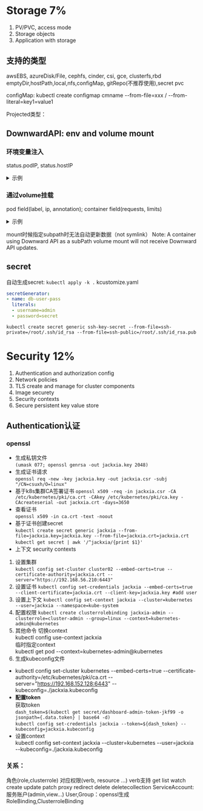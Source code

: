 <!-- @import "[TOC]" {cmd="toc" depthFrom=2 depthTo=3 orderedList=false} -->
# Storage 7%
1. PV/PVC, access mode
2. Storage objects
3. Application with storage
   
## 支持的类型
awsEBS, azureDisk/File, cephfs, cinder, csi, gce, clusterfs,rbd
emptyDir,hostPath,local,nfs,configMap, gitRepo(不推荐使用),secret
pvc

configMap:
kubectl create configmap cmname --from-file=xxx / --from-literal=key1=value1

Projected类型：

## DownwardAPI: env and volume mount
### 环境变量注入
status.podIP, status.hostIP
<details>
  <summary>示例</summary>

```yaml
env:
xxx
  - name: POD_NAME
    valueFrom:
      fieldRef:
        fieldPath: metadata.name
  - name: CPU_LIMIT
    valueFrom:
      resourceFieldRef:
        resource: limits.cpu
```
</details>

### 通过volume挂载 
pod field(label, ip, annotation); container field(requests, limits)
<details>
  <summary>示例</summary>

```yaml
xxx
      volumeMounts:
        - name: podinfo
          mountPath: /etc/podinfo
          readOnly: false
volumes:
    - name: podinfo
      downwardAPI:
        items:
          - path: "labels"
            fieldRef:
              fieldPath: metadata.labels
          - path: "cpu_request"
            resourceFieldRef:
              containerName: client-container
              resource: requests.cpu
              divisor: 1m
```
</details>

mount时候指定subpath时无法自动更新数据（not  symlink）
Note: A container using Downward API as a subPath volume mount will not receive Downward API updates.

## secret
自动生成secret: `kubectl apply -k .`
kcustomize.yaml
```yaml
secretGenerator:
- name: db-user-pass
  literals:
  - username=admin
  - password=secret
```
`kubectl create secret generic ssh-key-secret --from-file=ssh-private=/root/.ssh/id_rsa --from-file=ssh-public=/root/.ssh/id_rsa.pub`


# Security 12%
1. Authentication and authorization config
2. Network policies
3. TLS create and manage for cluster components
4. Image securety
5. Security contexts
6. Secure persistent key value store

## Authentication认证  

### openssl  
* 生成私钥文件  
`(umask 077; openssl genrsa -out jackxia.key 2048)`
* 生成证书请求  
`openssl req -new -key jackxia.key -out jackxia.csr -subj "/CN=csuxh/O=linux"`
* 基于k8s集群CA签署证书
  `openssl x509 -req -in jackxia.csr -CA /etc/kubernetes/pki/ca.crt -CAkey /etc/kubernetes/pki/ca.key -CAcreateserial -out jackxia.crt -days=3650`
* 查看证书  
`openssl x509 -in ca.crt -text -noout`
* 基于证书创建secret  
`kubectl create secret generic jackxia --from-file=jackxia.key=jackxia.key --from-file=jackxia.crt=jackxia.crt`
` kubectl get secret | awk '/^jackxia/{print $1}' ` 
* 上下文 security contexts  
1. 设置集群  
`kubectl config set-cluster cluster02 --embed-certs=true --certificate-authority=jackxia.crt --server="https://192.168.56.210:6443"`  
2. 设置证书
 `kubectl config set-credentials jackxia --embed-certs=true --client-certificate=jackxia.crt --client-key=jackxia.key #add user`
3. 设置上下文
 `kubectl config set-context jackxia --cluster=kubernetes --user=jackxia --namespace=kube-system`  
4. 配置权限
`kubectl create clusterrolebinding jackxia-admin --clusterrole=cluster-admin --group=linux --context=kubernetes-admin@kubernetes`
5. 其他命令
切换context  
kubectl config use-context jackxia  
临时指定context  
kubectl get pod --context=kubernetes-admin@kubernetes  
6. 生成kubeconfig文件
* kubectl config set-cluster kubernetes --embed-certs=true --certificate-authority=/etc/kubernetes/pki/ca.crt --server="https://192.168.152.128:6443" --kubeconfig=./jackxia.kubeconfig
* __配置token__  
获取token  
`dash_token=$(kubectl get secret/dashboard-admin-token-jkf99 -o jsonpath={.data.token} | base64 -d)`  
`kubectl config set-credentials jackxia --token=${dash_token} --kubeconfig=jackxia.kubeconfig`
* 设置context  
kubectl config set-context jackxia --cluster=kubernetes --user=jackxia --kubeconfig=./jackxia.kubeconfig


### 关系：
角色(role,clusterrole) 对应权限(verb, resource ...) verb支持 get list watch create update patch proxy redirect delete deletecollection
ServiceAccount: 服务账户(admin,view...)
User,Group：openssl生成
RoleBinding,ClusterroleBinding 



  

